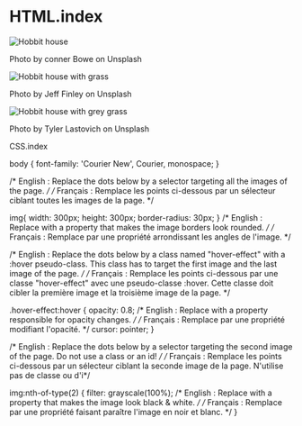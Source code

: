 # HTML.index

<!DOCTYPE html>
<html lang="en">
    <head>
        <meta charset="UTF-8">
        <title>Catch'em all!</title>
        <link rel="stylesheet" href="style.css">
    </head>
    <body>
        <section>
            <img class="hover-effect" src="http://images.innoveduc.fr/integration_parcours/css/css_selectors_props/hobbit-house.jpg" alt="Hobbit house">
            <p>Photo by conner Bowe on Unsplash</p>
            <img src="http://images.innoveduc.fr/integration_parcours/css/css_selectors_props/hobbit-house-grass.jpg" alt="Hobbit house with grass">
            <p>Photo by Jeff Finley on Unsplash</p>
            <img class="hover-effect" src="http://images.innoveduc.fr/integration_parcours/css/css_selectors_props/hobbit-house-grey-grass.jpg" alt="Hobbit house with grey grass">
            <p>Photo by Tyler Lastovich on Unsplash</p>
        </section>
    </body>
</html>

CSS.index

body {
    font-family: 'Courier New', Courier, monospace;
}

/* English : Replace the dots below by a selector targeting all the images of the page. */
/* Français : Remplace les points ci-dessous par un sélecteur ciblant toutes les images de la page. */

img{
    width: 300px;
    height: 300px;
    border-radius: 30px;
}         /* English : Replace with a property that makes the image borders look rounded. */
                    /* Français : Remplace par une propriété arrondissant les angles de l'image. */



/* English : Replace the dots below by a class named "hover-effect" with a :hover pseudo-class. This class has to target the first image and the last image of the page. */
/* Français : Remplace les points ci-dessous par une classe "hover-effect" avec une pseudo-classe :hover. Cette classe doit cibler la première image et la troisième image de la page. */

.hover-effect:hover {
   opacity: 0.8;         /* English : Replace with a property responsible for opacity changes. */
                    /* Français : Remplace par une propriété modifiant l'opacité. */
    cursor: pointer;
  }

/* English : Replace the dots below by a selector targeting the second image of the page. Do not use a class or an id! */
/* Français : Remplace les points ci-dessous par un sélecteur ciblant la seconde image de la page. N'utilise pas de classe ou d'i*/

img:nth-of-type(2) {
   filter: grayscale(100%); 
        /* English : Replace with a property that makes the image look black & white. */
                /* Français : Remplace par une propriété faisant paraître l'image en noir et blanc. */
}
